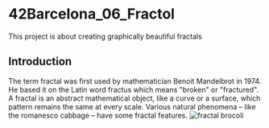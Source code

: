 # 42Barcelona_06_Fractol
This project is about creating graphically beautiful fractals

## Introduction

The term fractal was first used by mathematician Benoit Mandelbrot in 1974. He based
it on the Latin word fractus which means "broken" or "fractured".
A fractal is an abstract mathematical object, like a curve or a surface, which pattern
remains the same at every scale.
Various natural phenomena – like the romanesco cabbage – have some fractal features.
![fractal brocoli](https://github.com/dKurbi/42Barcelona_06_Fractol/assets/110189061/9bb69188-205d-41f4-ad00-9e753b1df536)

